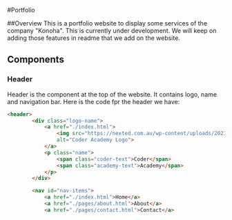 #Portfolio

##Overview
This is a portfolio website to display some services of the company "Konoha". This is currently under development. We will keep on adding those features in readme that we add on the website.

## Components

### Header
Header is the component at the top of the website. It contains logo, name and navigation bar. 
Here is the code fpr the header we have:

```html
<header>
        <div class="logo-name">
            <a href="./index.html">
                <img src="https://nexted.com.au/wp-content/uploads/2023/07/CODR_Logo_Black-_-Green_RGB.png"
                alt="Coder Academy Logo">
            </a>
            <p class="name">
                <span class="coder-text">Coder</span>
                <span class="academy-text">Academy</span>
            </p>
        </div>

        <nav id="nav-items">
            <a href="./index.html">Home</a>
            <a href="./pages/about.html">About</a>
            <a href="./pages/contact.html">Contact</a>

```